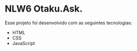 # NLW6 Otaku.Ask.
Esse projeto foi desenvolvido com as seguintes tecnologias:

- HTML
- CSS
- JavaScript
